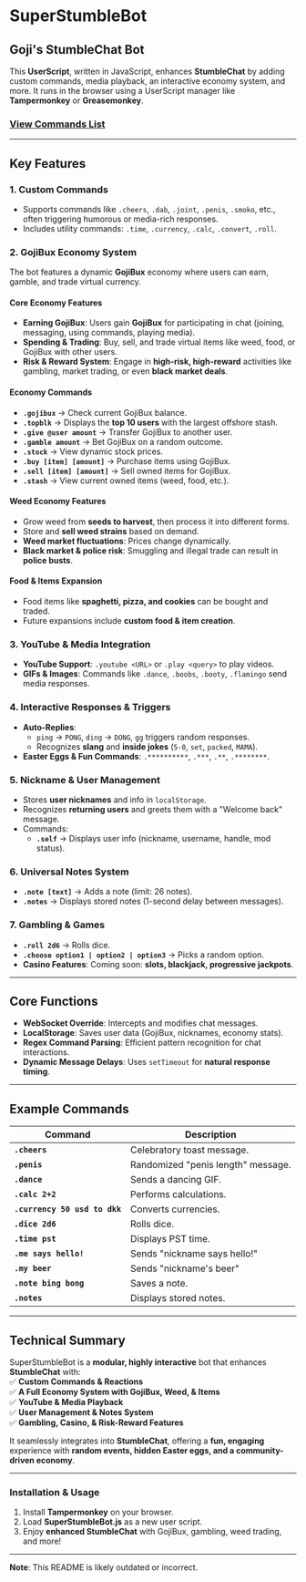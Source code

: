 # **SuperStumbleBot**  
## Goji's **StumbleChat** Bot  

This **UserScript**, written in JavaScript, enhances **StumbleChat** by adding custom commands, media playback, an interactive economy system, and more. It runs in the browser using a UserScript manager like **Tampermonkey** or **Greasemonkey**.  

### **[View Commands List](https://github.com/GojiBran/SuperStumbleBot-Commands)**  

---

## **Key Features**  

### **1. Custom Commands**  
- Supports commands like `.cheers`, `.dab`, `.joint`, `.penis`, `.smoko`, etc., often triggering humorous or media-rich responses.  
- Includes utility commands: `.time`, `.currency`, `.calc`, `.convert`, `.roll`.  

### **2. GojiBux Economy System**  
The bot features a dynamic **GojiBux** economy where users can earn, gamble, and trade virtual currency.  

#### **Core Economy Features**  
- **Earning GojiBux**: Users gain **GojiBux** for participating in chat (joining, messaging, using commands, playing media).  
- **Spending & Trading**: Buy, sell, and trade virtual items like weed, food, or GojiBux with other users.  
- **Risk & Reward System**: Engage in **high-risk, high-reward** activities like gambling, market trading, or even **black market deals**.  

#### **Economy Commands**  
- **`.gojibux`** → Check current GojiBux balance.  
- **`.topblk`** → Displays the **top 10 users** with the largest offshore stash.  
- **`.give @user amount`** → Transfer GojiBux to another user.  
- **`.gamble amount`** → Bet GojiBux on a random outcome.  
- **`.stock`** → View dynamic stock prices.  
- **`.buy [item] [amount]`** → Purchase items using GojiBux.  
- **`.sell [item] [amount]`** → Sell owned items for GojiBux.  
- **`.stash`** → View current owned items (weed, food, etc.).  

#### **Weed Economy Features**  
- Grow weed from **seeds to harvest**, then process it into different forms.  
- Store and **sell weed strains** based on demand.  
- **Weed market fluctuations**: Prices change dynamically.  
- **Black market & police risk**: Smuggling and illegal trade can result in **police busts**.  

#### **Food & Items Expansion**  
- Food items like **spaghetti, pizza, and cookies** can be bought and traded.  
- Future expansions include **custom food & item creation**.  

### **3. YouTube & Media Integration**  
- **YouTube Support**: `.youtube <URL>` or `.play <query>` to play videos.  
- **GIFs & Images**: Commands like `.dance`, `.boobs`, `.booty`, `.flamingo` send media responses.  

### **4. Interactive Responses & Triggers**  
- **Auto-Replies**:  
  - `ping` → `PONG`, `ding` → `DONG`, `gg` triggers random responses.  
  - Recognizes **slang** and **inside jokes** (`5-0`, `set`, `packed`, `MAMA`).  
- **Easter Eggs & Fun Commands**: `.**********`, `.***`, `.**`, `.********`.  

### **5. Nickname & User Management**  
- Stores **user nicknames** and info in `localStorage`.  
- Recognizes **returning users** and greets them with a "Welcome back" message.  
- Commands:  
  - **`.self`** → Displays user info (nickname, username, handle, mod status).  

### **6. Universal Notes System**  
- **`.note [text]`** → Adds a note (limit: 26 notes).  
- **`.notes`** → Displays stored notes (1-second delay between messages).  

### **7. Gambling & Games**  
- **`.roll 2d6`** → Rolls dice.  
- **`.choose option1 | option2 | option3`** → Picks a random option.  
- **Casino Features**: Coming soon: **slots, blackjack, progressive jackpots**.  

---

## **Core Functions**  
- **WebSocket Override**: Intercepts and modifies chat messages.  
- **LocalStorage**: Saves user data (GojiBux, nicknames, economy stats).  
- **Regex Command Parsing**: Efficient pattern recognition for chat interactions.  
- **Dynamic Message Delays**: Uses `setTimeout` for **natural response timing**.  

---

## **Example Commands**  
| Command | Description |
|---------|-------------|
| **`.cheers`** | Celebratory toast message. |
| **`.penis`** | Randomized "penis length" message. |
| **`.dance`** | Sends a dancing GIF. |
| **`.calc 2+2`** | Performs calculations. |
| **`.currency 50 usd to dkk`** | Converts currencies. |
| **`.dice 2d6`** | Rolls dice. |
| **`.time pst`** | Displays PST time. |
| **`.me says hello!`** | Sends "nickname says hello!" |
| **`.my beer`** | Sends "nickname's beer" |
| **`.note bing bong`** | Saves a note. |
| **`.notes`** | Displays stored notes. |

---

## **Technical Summary**  
SuperStumbleBot is a **modular, highly interactive** bot that enhances **StumbleChat** with:  
✅ **Custom Commands & Reactions**  
✅ **A Full Economy System with GojiBux, Weed, & Items**  
✅ **YouTube & Media Playback**  
✅ **User Management & Notes System**  
✅ **Gambling, Casino, & Risk-Reward Features**  

It seamlessly integrates into **StumbleChat**, offering a **fun, engaging** experience with **random events, hidden Easter eggs, and a community-driven economy**.

---

### **Installation & Usage**  
1. Install **Tampermonkey** on your browser.  
2. Load **SuperStumbleBot.js** as a new user script.  
3. Enjoy **enhanced StumbleChat** with GojiBux, gambling, weed trading, and more!  

---

**Note**: This README is likely outdated or incorrect.
